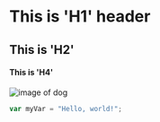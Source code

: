 # This is 'H1' header
## This is 'H2'
#### This is 'H4'

![image of dog](https://images.theconversation.com/files/625049/original/file-20241010-15-95v3ha.jpg?ixlib=rb-4.1.0&rect=4%2C12%2C2679%2C1521&q=20&auto=format&w=320&fit=clip&dpr=2&usm=12&cs=strip)

``` javascript
var myVar = "Hello, world!";
```
